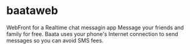 # baataweb

WebFront for a Realtime chat messagin app Message your friends and family for free. 
Baata uses your phone's Internet connection to send
messages so you can avoid SMS fees.

